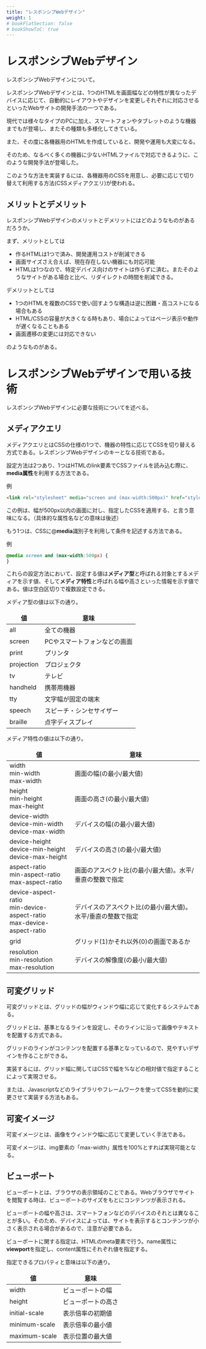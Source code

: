 ```yaml
---
title: "レスポンシブWebデザイン"
weight: 1
# bookFlatSection: false
# bookShowToC: true
---
```



# レスポンシブWebデザイン

レスポンシブWebデザインについて。

レスポンシブWebデザインとは、1つのHTMLを画面幅などの特性が異なったデバイスに応じて、自動的にレイアウトやデザインを変更しそれぞれに対応させるといったWebサイトの開発手法の一つである。

現代では様々なタイプのPCに加え、スマートフォンやタブレットのような機器までもが登場し、またその種類も多様化してきている。

また、その度に各機器用のHTMLを作成していると、開発や運用も大変になる。

そのため、なるべく多くの機器に少ないHTMLファイルで対応できるように、このような開発手法が登場した。

このような方法を実装するには、各機器用のCSSを用意し、必要に応じて切り替えて利用する方法(CSSメディアクエリ)が使われる。

## メリットとデメリット

レスポンシブWebデザインのメリットとデメリットにはどのようなものがあるだろうか。

まず、メリットとしては

- 作るHTMLは1つで済み、開発運用コストが削減できる
- 画面サイズさえ合えば、現在存在しない機器にも対応可能
- HTMLは1つなので、特定デバイス向けのサイトは作らずに済む。またそのようなサイトがある場合と比べ、リダイレクトの時間を削減できる。

デメリットとしては

- 1つのHTMLを複数のCSSで使い回すような構造は逆に困難・高コストになる場合もある
- HTML/CSSの容量が大きくなる時もあり、場合によってはページ表示や動作が遅くなることもある
- 画面遷移の変更には対応できない

のようなものがある。


# レスポンシブWebデザインで用いる技術

レスポンシブWebデザインに必要な技術についてを述べる。


## メディアクエリ

メディアクエリとはCSSの仕様の1つで、機器の特性に応じてCSSを切り替える方式である。レスポンシブWebデザインのキーとなる技術である。

設定方法は2つあり、1つはHTMLのlink要素でCSSファイルを読み込む際に、**media属性**を利用する方法である。

例

```html
<link rel="stylesheet" media="screen and (max-width:500px)" href="style.css">
```

この例は、幅が500px以内の画面に対し、指定したCSSを適用する、と言う意味になる。（具体的な属性名などの意味は後述）

もう1つは、CSSに@**media**識別子を利用して条件を記述する方法である。

例

```css
@media screen and (max-width:500px) {
}
```

これらの設定方法において、設定する値は**メディア型**と呼ばれる対象とするメディアを示す値、そして**メディア特性**と呼ばれる幅や高さといった情報を示す値である。値は空白区切りで複数設定できる。


メディア型の値は以下の通り。

<table style="border:none;">
    <thead>
        <th style="border:none;">値</th>
        <th style="border:none;">意味</th>
    </thead>
    <tr>
        <td style="border:none;">all</td>
        <td style="border:none;">全ての機器</td>
    </tr>
    <tr>
        <td style="border:none;">screen</td>
        <td style="border:none;">PCやスマートフォンなどの画面</td>
    </tr>
    <tr>
        <td style="border:none;">print</td>
        <td style="border:none;">プリンタ</td>
    </tr>
    <tr>
        <td style="border:none;">projection</td>
        <td style="border:none;">プロジェクタ</td>
    </tr>
    <tr>
        <td style="border:none;">tv</td>
        <td style="border:none;">テレビ</td>
    </tr>
    <tr>
        <td style="border:none;">handheld</td>
        <td style="border:none;">携帯用機器</td>
    </tr>
    <tr>
        <td style="border:none;">tty</td>
        <td style="border:none;">文字幅が固定の端末</td>
    </tr>
    <tr>
        <td style="border:none;">speech</td>
        <td style="border:none;">スピーチ・シンセサイザー</td>
    </tr>
    <tr>
        <td style="border:none;">braille</td>
        <td style="border:none;">点字ディスプレイ</td>
    </tr>
</table>


メディア特性の値は以下の通り。


<table style="border:none;">
    <thead>
        <th style="border:none;">値</th>
        <th style="border:none;">意味</th>
    </thead>
    <tr>
        <td style="border:none;">width<br>min-width<br>max-width</td>
        <td style="border:none;">画面の幅(の最小/最大値)</td>
    </tr>
    <tr>
        <td style="border:none;">height<br>min-height<br>max-height</td>
        <td style="border:none;">画面の高さ(の最小/最大値)</td>
    </tr>
    <tr>
        <td style="border:none;">device-width<br>device-min-width<br>device-max-width</td>
        <td style="border:none;">デバイスの幅(の最小/最大値)</td>
    </tr>
    <tr>
        <td style="border:none;">device-height<br>device-min-height<br>device-max-height</td>
        <td style="border:none;">デバイスの高さ(の最小/最大値)</td>
    </tr>
    <tr>
        <td style="border:none;">aspect-ratio<br>min-aspect-ratio<br>max-aspect-ratio</td>
        <td style="border:none;">画面のアスペクト比(の最小/最大値)。水平/垂直の整数で指定</td>
    </tr>
    <tr>
        <td style="border:none;">device-aspect-ratio<br>min-device-aspect-ratio<br>max-device-aspect-ratio</td>
        <td style="border:none;">デバイスのアスペクト比(の最小/最大値)。水平/垂直の整数で指定</td>
    </tr>
    <tr>
        <td style="border:none;">grid</td>
        <td style="border:none;">グリッド(1)かそれ以外(0)の画面であるか</td>
    </tr>
    <tr>
        <td style="border:none;">resolution<br>min-resolution<br>max-resolution</td>
        <td style="border:none;">デバイスの解像度(の最小/最大値)</td>
    </tr>
</table>


## 可変グリッド

可変グリッドとは、グリッドの幅がウィンドウ幅に応じて変化するシステムである。

グリッドとは、基準となるラインを設定し、そのラインに沿って画像やテキストを配置する方式である。

グリッドのラインがコンテンツを配置する基準となっているので、見やすいデザインを作ることができる。

実装するには、グリッド幅に関してはCSSで幅を%などの相対値で指定することによって実現させる。

または、Javascriptなどのライブラリやフレームワークを使ってCSSを動的に変更させて実装する方法もある。


## 可変イメージ

可変イメージとは、画像をウィンドウ幅に応じて変更していく手法である。

可変イメージは、img要素の「max-width」属性を100%とすれば実現可能となる。


## ビューポート

ビューポートとは、ブラウザの表示領域のことである。Webブラウザでサイトを閲覧する時は、ビューポートのサイズをもとにコンテンツが表示される。

ビューポートの幅や高さは、スマートフォンなどのデバイスのそれとは異なることが多い。そのため、デバイスによっては、サイトを表示するとコンテンツが小さく表示される場合があるので、注意が必要である。

ビューポートに関する指定は、HTMLのmeta要素で行う。name属性に**viewport**を指定し、content属性にそれぞれ値を指定する。

指定できるプロパティと意味は以下の通り。

<table style="border:none;">
    <thead>
        <th style="border:none;">値</th>
        <th style="border:none;">意味</th>
    </thead>
    <tr>
        <td style="border:none;">width</td>
        <td style="border:none;">ビューポートの幅</td>
    </tr>
    <tr>
        <td style="border:none;">height</td>
        <td style="border:none;">ビューポートの高さ</td>
    </tr>
    <tr>
        <td style="border:none;">initial-scale</td>
        <td style="border:none;">表示倍率の初期値</td>
    </tr>
    <tr>
        <td style="border:none;">minimum-scale</td>
        <td style="border:none;">表示倍率の最小値</td>
    </tr>
    <tr>
        <td style="border:none;">maximum-scale</td>
        <td style="border:none;">表示位置の最大値</td>
    </tr>
</table>

